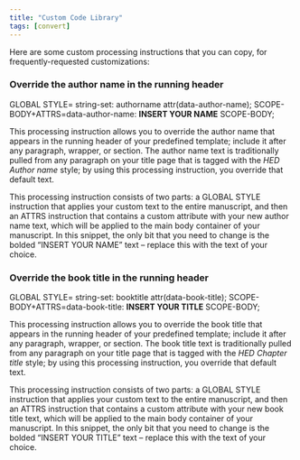 ```yaml
---
title: "Custom Code Library"
tags: [convert]
---
```

 
<html><body><section data-type="appendix" class="hsecappendix" data-hederis-type="hsecappendix" id="custom-style-library" data-pi-attrs="id: custom-style-library; data-tags: convert;" role="doc-appendix" data-tags="convert" data-author-name=" " data-book-title=" " title="Custom Code Library"><p class="hblkp" data-hederis-type="hblkp" id="pkDWUe7UJ">Here are some custom processing instructions that you can copy, for frequently-requested customizations:</p><section class="hwprsubsection" data-hederis-type="hwprsubsection" id="pYyCpAJaO" data-type="subsection" title="Override the author name in the running header"><h1 data-hederis-type="hblktitle" class="hblktitle" id="po69MyjLF">Override the author name in the running header</h1><div class="hwprliteral" data-hederis-type="hwprliteral" id="pZ7QDdB5c" data-type="programlisting" role="doc-example"><p class="hblkcode" data-hederis-type="hblkcode" id="pHFFQT7fw">GLOBAL STYLE= string-set: authorname attr(data-author-name); SCOPE-BODY+ATTRS=data-author-name: <strong data-hederis-type="hspanstrong" id="pdQVaxyrk">INSERT YOUR NAME</strong> SCOPE-BODY;</p></div><p class="hblkp" data-hederis-type="hblkp" id="pvGvVZLJm">This processing instruction allows you to override the author name that appears in the running header of your predefined template; include it after any paragraph, wrapper, or section. The author name text is traditionally pulled from any paragraph on your title page that is tagged with the <em data-hederis-type="hspanem" id="pxiBFnLlb">HED Author name</em> style; by using this processing instruction, you override that default text.</p><p class="hblkp" data-hederis-type="hblkp" id="puYIgB4JC">This processing instruction consists of two parts: a GLOBAL STYLE instruction that applies your custom text to the entire manuscript, and then an ATTRS instruction that contains a custom attribute with your new author name text, which will be applied to the main body container of your manuscript. In this snippet, the only bit that you need to change is the bolded &#8220;INSERT YOUR NAME&#8221; text &#8211; replace this with the text of your choice.</p></section><section class="hwprsubsection" data-hederis-type="hwprsubsection" id="pauICpPwa" data-type="subsection" title="Override the book title in the running header"><h1 data-hederis-type="hblktitle" class="hblktitle" id="pHqyxUinu">Override the book title in the running header</h1><div class="hwprliteral" data-hederis-type="hwprliteral" id="p6aDfUzS8" data-type="programlisting" role="doc-example"><p class="hblkcode" data-hederis-type="hblkcode" id="ptYd8B7Rq">GLOBAL STYLE= string-set: booktitle attr(data-book-title); SCOPE-BODY+ATTRS=data-book-title: <strong class="hspanstrong" data-hederis-type="hspanstrong" id="pqEmXRsI1">INSERT YOUR TITLE</strong> SCOPE-BODY;</p></div><p class="hblkp" data-hederis-type="hblkp" id="p5x2MalVQ">This processing instruction allows you to override the book title that appears in the running header of your predefined template; include it after any paragraph, wrapper, or section. The book title text is traditionally pulled from any paragraph on your title page that is tagged with the <em class="hspanem" data-hederis-type="hspanem" id="pqwwWtW99">HED Chapter title</em> style; by using this processing instruction, you override that default text.</p><p class="hblkp" data-hederis-type="hblkp" id="p4TNN2QGp">This processing instruction consists of two parts: a GLOBAL STYLE instruction that applies your custom text to the entire manuscript, and then an ATTRS instruction that contains a custom attribute with your new book title text, which will be applied to the main body container of your manuscript. In this snippet, the only bit that you need to change is the bolded &#8220;INSERT YOUR TITLE&#8221; text &#8211; replace this with the text of your choice.</p></section></section></body></html>
